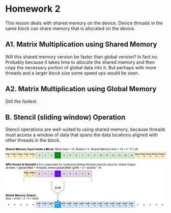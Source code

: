 # Homework 2

This lesson deals with shared memory on the device.  Device threads in the same block can share memory that is allocated on the device.

## **A1. Matrix Multiplication using Shared Memory**

Will this shared memory version be faster than global version?  In fact no.  Probably because it takes time to allocate the shared memory and then copy the necessary portion of global data into it.  But perhaps with more threads and a larger block size some speed ups would be seen.

## **A2. Matrix Multiplication using Global Memory**

Still the fastest.

## **B. Stencil (sliding window) Operation**

Stencil operations are well-suited to using shared memory, because threads must access a window of data that spans the data locations aligned with other threads in the block.

![Description of Stencil Algorithm](StencilWindow.drawio.png)
